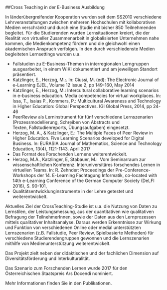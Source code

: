 ##Cross Teaching in der E-Business Ausbildung

In länderübergreifender Kooperation wurden seit dem SS2010 verschiedene Lehrveranstaltungen zwischen mehreren Hochschulen mit kollaborativen Medien verschränkt und durch eine Studie mit bisher 850 Teilnehmenden begleitet. Für die Studierenden wurden Lernsituationen kreiert, die der Realität von virtueller Zusammenarbeit in globalisierten Unternehmen nahe kommen, die Medienkompetenz fördern und die gleichwohl einen akademischen Anspruch verfolgen. In den durch verschiedenste Medien begleiteten Lernsettings wurden u.a.

- Fallstudien zu E-Business-Themen in interregionalen Lerngruppen ausgearbeitet, in einem WIKI dokumentiert und am jeweiligen Standort präsentiert.
 - Katzlinger, E., Herzog, M.:. In: Ciussi, M. (ed): The Electronic Journal of e-Learning EJEL, Volume 12 Issue 2, pp 149-160, May 2014
 - Katzlinger, E., Herzog, M.: Intercultural collaborative learning scenarios in e-business education. Media competencies for virtual workplaces. In: Issa, T., Isaias P., Kommers, P.: Multicultural Awareness and Technology in Higher Education: Global Perspectives. IGI Global Press, 2014, pp 24-46
- PeerReview als Lerninstrument für fünf verschiedene Lernszenarien (Prozessmodellierung, Schreiben von Abstracts und Texten, Fallstudienreports, Übungsaufgaben) eingesetzt.
 - Herzog, M. A., & Katzlinger, E.: The Multiple Faces of Peer Review in Higher Education. Five Learning Scenarios developed for Digital Business. In: EURASIA Journal of Mathematics, Science and Technology Education, 13(4), 1121-1143. April 2017
- Das Format des Forschenden Lernens weiterentwickelt.
 - Herzog, M.A., Katzlinger, E, Stabauer, M.:  Vom Seminarraum zur wissenschaftlichen Konferenz. Interuniversitäres forschendes Lernen in virtuellen Teams. In: R. Zehnder: Proceedings der Pre-Conference-Workshops der 14. E-Learning Fachtagung Informatik, co-located with 14th e-Learning Conference of the German Computer Society (DeLFI 2016), S. 90-101,
- Qualitätsentwicklunginstrumente in der Lehre getestet und weiterentwickelt.

Aktuelles Ziel der CrossTeaching-Studie ist u.a. die Nutzung von Daten zu Lernstilen, der Leistungsmessung, aus der quantitativen wie qualitativen Befragung der TeilnehmerInnen, sowie der Daten aus den Lernprozessen mittels qualitativer Inhaltsanalyse. Daraus werden Erkenntnisse zur Wirkung und Funktion von verschiedenen Online oder medial unterstützten Lernszenarien (z.B. Fallstudie, Peer Review, Spielbasierte Methoden) für verschiedene Studierendengruppen gewonnen und die Lernszenarien mithilfe von Medienunterstützung weiterentwickelt.

Das Projekt zielt neben der didaktischen und der fachlichen Dimension auf Diversitätsförderung und Interkulturalität.

Das Szenario zum Forschenden Lernen wurde 2017 für den Österreichischen Staatspreis Ars Docendi nominiert.

Mehr Informationen finden Sie in den Publikationen.